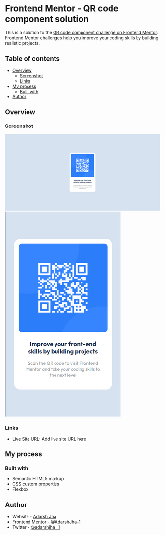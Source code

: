 # Frontend Mentor - QR code component solution

This is a solution to the [QR code component challenge on Frontend Mentor](https://www.frontendmentor.io/challenges/qr-code-component-iux_sIO_H). Frontend Mentor challenges help you improve your coding skills by building realistic projects. 

## Table of contents

- [Overview](#overview)
  - [Screenshot](#screenshot)
  - [Links](#links)
- [My process](#my-process)
  - [Built with](#built-with)
- [Author](#author)

## Overview

### Screenshot

![](./my-screenshot/sc-1.png)
![](./my-screenshot/sc-2.png)

### Links

- Live Site URL: [Add live site URL here](https://adarshjha-1.github.io/Frontend_Mentor_CHALLENGES/qr-code-component-main/)

## My process

### Built with

- Semantic HTML5 markup
- CSS custom properties
- Flexbox

## Author

- Website - [Adarsh Jha](https://adarshjha-1.github.io/Frontend_Mentor_CHALLENGES/qr-code-component-main/)
- Frontend Mentor - [@AdarshJha-1](https://www.frontendmentor.io/profile/AdarshJha-1)
- Twitter - [@adarshjha__1](https://www.twitter.com/@adarshjha__1)


